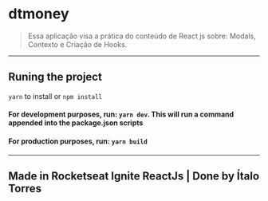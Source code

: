 # dtmoney
> Essa aplicação visa a prática do conteúdo de React js sobre: Modals, Contexto e Criação de Hooks.

---
## Runing the project
`yarn` to install or `npm install`

#### For development purposes, run: `yarn dev`. This will run a command appended into the **package.json** scripts

#### For production purposes, run: `yarn build`

---


Made in Rocketseat Ignite ReactJs | Done by Ítalo Torres
---

